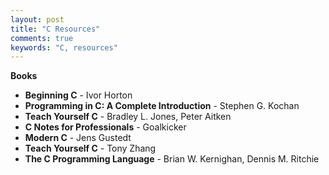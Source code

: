 ```yaml
---
layout: post
title: "C Resources"
comments: true
keywords: "C, resources"
---
```


__Books__

- __Beginning C__ - Ivor Horton
- __Programming in C: A Complete Introduction__ - Stephen G. Kochan
- __Teach Yourself C__ - Bradley L. Jones, Peter Aitken
- __C Notes for Professionals__ - Goalkicker
- __Modern C__ - Jens Gustedt
- __Teach Yourself C__ - Tony Zhang
- __The C Programming Language__ - Brian W. Kernighan, Dennis M. Ritchie
